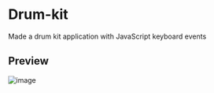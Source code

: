 # Drum-kit
Made a drum kit application with JavaScript keyboard events

## Preview
![image](https://user-images.githubusercontent.com/40564824/100999066-471c7500-3582-11eb-8378-633f4a1c47d5.png)
